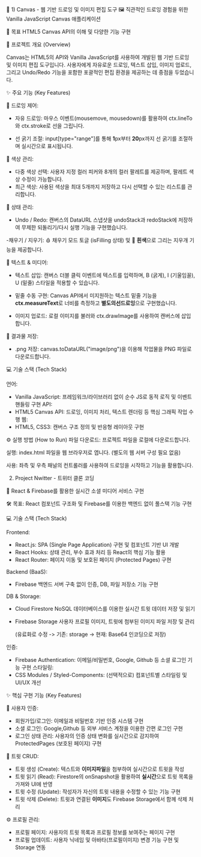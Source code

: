 🌟 1) Canvas - 웹 기반 드로잉 및 이미지 편집 도구
🖼️ 직관적인 드로잉 경험을 위한 Vanilla JavaScript Canvas 애플리케이션

🎯 목표	HTML5 Canvas API의 이해 및 다양한 기능 구현

🚀 프로젝트 개요 (Overview)

Canvas는 HTML5의 <canvas> $\text{API}$와 Vanilla JavaScript를 사용하여 개발된 웹 기반 드로잉 및 이미지 편집 도구입니다. 사용자에게 자유로운 드로잉, 텍스트 삽입, 이미지 업로드, 그리고 Undo/Redo 기능을 포함한 포괄적인 편집 환경을 제공하는 데 중점을 두었습니다.

✨ 주요 기능 (Key Features)

🎨 드로잉 제어: 
- 자유 드로잉: 마우스 이벤트(mousemove, mousedown)를 활용하여 $\text{ctx.lineTo}$와 $\text{ctx.stroke}$로 선을 그립니다.

- 선 굵기 조절: $\text{input[type="range"]}$를 통해 $\mathbf{1\text{px}}$부터 $\mathbf{20\text{px}}$까지 선 굵기를 조절하며 실시간으로 표시됩니다.

🌈 색상 관리:
- 다중 색상 선택: 사용자 지정 컬러 피커와 8개의 컬러 팔레트를 제공하며, 팔레트 색상 수정이 가능합니다.
- 최근 색상: 사용된 색상을 최대 5개까지 저장하고 다시 선택할 수 있는 리스트를 관리합니다.

🔄 상태 관리:	
- Undo / Redo:	캔버스의 DataURL 스냅샷을 $\text{undoStack}$과 $\text{redoStack}$에 저장하여 무제한 되돌리기/다시 실행 기능을 구현했습니다.

-채우기 / 지우기: 🩸 채우기 모드 토글 (isFilling 상태) 및 🧼 $\mathbf{흰색}$으로 그리는 지우개 기능을 제공합니다.

📝 텍스트 & 미디어:	
- 텍스트 삽입:	캔버스 더블 클릭 이벤트에 텍스트를 입력하며, B (굵게), I (기울임꼴), U (밑줄) 스타일을 적용할 수 있습니다.
  
- 밑줄 수동 구현: $\text{Canvas API}$에서 미지원하는 텍스트 밑줄 기능을 $\mathbf{ctx.measureText}$로 너비를 측정하고 $\mathbf{별도의 선 드로잉}$으로 구현했습니다.
  
- 이미지 업로드: 로컬 이미지를 불러와 $\text{ctx.drawImage}$를 사용하여 캔버스에 삽입합니다.
  
💾 결과물 저장: 
- .png 저장: $\text{canvas.toDataURL("image/png")}$을 이용해 작업물을 PNG 파일로 다운로드합니다.
  
💻 기술 스택 (Tech Stack)

언어:	
- Vanilla JavaScript: 프레임워크/라이브러리 없이 순수 $\text{JS}$로 동적 로직 및 이벤트 핸들링 구현
API:
- HTML5 Canvas API: 드로잉, 이미지 처리, 텍스트 렌더링 등 핵심 그래픽 작업 수행
웹:
- HTML5, CSS3:	캔버스 구조 정의 및 반응형 레이아웃 구현

⚙️ 실행 방법 (How to Run)
파일 다운로드: 프로젝트 파일을 로컬에 다운로드합니다.

실행: index.html 파일을 웹 브라우저로 엽니다. (별도의 웹 서버 구성 필요 없음)

사용: 좌측 및 우측 패널의 컨트롤러를 사용하여 드로잉을 시작하고 기능을 활용합니다.


2)  Project Nwitter - 트위터 클론 코딩
    
🚀 React & Firebase를 활용한 실시간 소셜 미디어 서비스 구현

🛠️ 목표: React 컴포넌트 구조화 및 $\text{Firebase}$를 이용한 백엔드 없이 풀스택 기능 구현

💻 기술 스택 (Tech Stack)

Frontend:
- React.js:	SPA (Single Page Application) 구현 및 컴포넌트 기반 UI 개발
- React Hooks: 상태 관리, 부수 효과 처리 등 $\text{React}$의 핵심 기능 활용
- React Router: 페이지 이동 및 보호된 페이지 (Protected Pages) 구현

Backend (BaaS):
- Firebase	백엔드 서버 구축 없이 인증, DB, 파일 저장소 기능 구현

DB & Storage:	
- Cloud Firestore	NoSQL 데이터베이스를 이용한 실시간 트윗 데이터 저장 및 읽기
- Firebase Storage	사용자 프로필 이미지, 트윗에 첨부된 이미지 파일 저장 및 관리

   (유료화로 수정 -> 기존: storage -> 현재: Base64 인코딩으로 저장)
  
인증:
- Firebase Authentication: 이메일/비밀번호, Google, Github 등 소셜 로그인 기능 구현
스타일링:
-	CSS Modules / Styled-Components: (선택적으로) 컴포넌트별 스타일링 및 UI/UX 개선

✨ 핵심 구현 기능 (Key Features)

👤 사용자 인증:
- 회원가입/로그인: 이메일과 비밀번호 기반 인증 시스템 구현
- 소셜 로그인: Google,Github 등 외부 서비스 계정을 이용한 간편 로그인 구현
- 로그인 상태 관리: 사용자의 인증 상태 변화를 실시간으로 감지하여 ProtectedPages (보호된 페이지) 구현

💬 트윗 CRUD:
- 트윗 생성 (Create): 텍스트와 $\mathbf{이미지 파일}$을 첨부하여 실시간으로 트윗을 작성
- 트윗 읽기 (Read): $\text{Firestore}$의 $\text{onSnapshot}$을 활용하여 $\mathbf{실시간}$으로 트윗 목록을 가져와 $\text{UI}$에 반영
- 트윗 수정 (Update): 작성자가 자신의 트윗 내용을 수정할 수 있는 기능 구현
- 트윗 삭제 (Delete): 트윗과 연결된 $\mathbf{이미지}$도 $\text{Firebase Storage}$에서 함께 삭제 처리

⚙️ 프로필 관리:
- 프로필 페이지: 사용자의 트윗 목록과 프로필 정보를 보여주는 페이지 구현
- 프로필 업데이트: 사용자 닉네임 및 아바타(프로필이미지) 변경 기능 구현 및 Storage 연동

